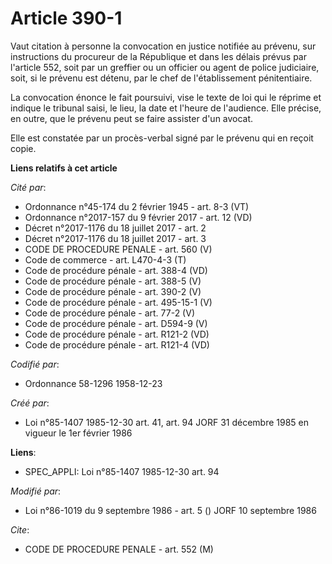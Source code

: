 # Article 390-1

Vaut citation à personne la convocation en justice notifiée au prévenu, sur instructions du procureur de la République et
dans les délais prévus par l'article 552, soit par un greffier ou un officier ou agent de police judiciaire, soit, si le
prévenu est détenu, par le chef de l'établissement pénitentiaire.

La convocation énonce le fait poursuivi, vise le texte de loi qui le réprime et indique le tribunal saisi, le lieu, la date
et l'heure de l'audience. Elle précise, en outre, que le prévenu peut se faire assister d'un avocat.

Elle est constatée par un procès-verbal signé par le prévenu qui en reçoit copie.

**Liens relatifs à cet article**

_Cité par_:

  - Ordonnance n°45-174 du 2 février 1945 - art. 8-3 (VT)
  - Ordonnance n°2017-157 du 9 février 2017 - art. 12 (VD)
  - Décret n°2017-1176 du 18 juillet 2017 - art. 2
  - Décret n°2017-1176 du 18 juillet 2017 - art. 3
  - CODE DE PROCEDURE PENALE - art. 560 (V)
  - Code de commerce - art. L470-4-3 (T)
  - Code de procédure pénale - art. 388-4 (VD)
  - Code de procédure pénale - art. 388-5 (V)
  - Code de procédure pénale - art. 390-2 (V)
  - Code de procédure pénale - art. 495-15-1 (V)
  - Code de procédure pénale - art. 77-2 (V)
  - Code de procédure pénale - art. D594-9 (V)
  - Code de procédure pénale - art. R121-2 (VD)
  - Code de procédure pénale - art. R121-4 (VD)

_Codifié par_:

  - Ordonnance 58-1296 1958-12-23

_Créé par_:

  - Loi n°85-1407 1985-12-30 art. 41, art. 94 JORF 31 décembre 1985 en vigueur le 1er février 1986

**Liens**:

  - SPEC_APPLI: Loi n°85-1407 1985-12-30 art. 94

_Modifié par_:

  - Loi n°86-1019 du 9 septembre 1986 - art. 5 () JORF 10 septembre 1986

_Cite_:

  - CODE DE PROCEDURE PENALE - art. 552 (M)
